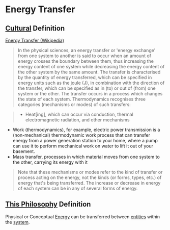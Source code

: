 # Energy Transfer

## [Cultural](./culture.md) Definition

<a href="http://en.wikipedia.org/wiki/Energy_transfer" target="_blank">Energy Transfer (Wikipedia)</a>

> In the physical sciences, an energy transfer or 'energy exchange' from one system to another is said to occur when an amount of energy crosses the boundary between them, thus increasing the energy content of one system while decreasing the energy content of the other system by the same amount. The transfer is characterised by the quantity of energy transferred, which can be specified in energy units such as the joule (J), in combination with the direction of the transfer, which can be specified as in (to) or out of (from) one system or the other. The transfer occurs in a process which changes the state of each system. Thermodynamics recognises three categories (mechanisms or modes) of such transfers:

> * Heat[ing], which can occur via conduction, thermal electromagnetic radiation, and other mechanisms
  * Work (thermodynamics), for example, electric power transmission is a (non-mechanical) thermodynamic work process that can transfer energy from a power generation station to your home, where a pump can use it to perform mechanical work on water to lift it out of your basement.
  * Mass transfer, processes in which material moves from one system to the other, carrying its energy with it

> Note that these mechanisms or modes refer to the kind of transfer or process acting on the energy, not the kinds (or forms, types, etc.) of energy that's being transferred. The increase or decrease in energy of each system can be in any of several forms of energy.

## [This Philosophy](./this-philosophy.md) Definition

Physical or Conceptual [Energy](./energy.md) can be transferred between [entities](./entity.md) within the [system](./system.md).
